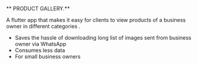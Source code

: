 ** PRODUCT GALLERY.**

 A flutter app that makes it easy for clients to view products of a business owner in different categories .
 
  - Saves the hassle of downloading long list of images sent from business owner via WhatsApp
  - Consumes less data
  - For small business owners
 
 
